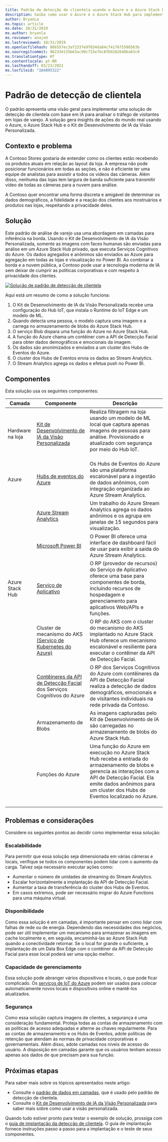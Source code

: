 ```yaml
---
title: Padrão de detecção de clientela usando o Azure e o Azure Stack Hub
description: Saiba como usar o Azure e o Azure Stack Hub para implementar uma solução de detecção de clientela com base em IA para analisar o tráfego de uma loja de varejo.
author: BryanLa
ms.topic: article
ms.date: 10/31/2019
ms.author: bryanla
ms.reviewer: anajod
ms.lastreviewed: 10/31/2019
ms.openlocfilehash: 866557ec3af2337e9f034da84cf417675508563b
ms.sourcegitcommit: 962334135b63ac99c715e7bc8fb9282648ba63c9
ms.translationtype: HT
ms.contentlocale: pt-BR
ms.lasthandoff: 03/23/2021
ms.locfileid: "104895322"
---
```

# <a name="footfall-detection-pattern"></a>Padrão de detecção de clientela

O padrão apresenta uma visão geral para implementar uma solução de detecção de clientela com base em IA para analisar o tráfego de visitantes em lojas de varejo. A solução gera insights de ações do mundo real usando o Azure, o Azure Stack Hub e o Kit de Desenvolvimento de IA da Visão Personalizada.

## <a name="context-and-problem"></a>Contexto e problema

A Contoso Stores gostaria de entender como os clientes estão recebendo os produtos atuais em relação ao layout da loja. A empresa não pode posicionar funcionários em todas as seções, e não é eficiente ter uma equipe de analistas para assistir a todos os vídeos das câmeras. Além disso, nenhuma das lojas tem largura de banda suficiente para transmitir vídeo de todas as câmeras para a nuvem para análise.

A Contoso quer encontrar uma forma discreta e amigável de determinar os dados demográficos, a fidelidade e a reação dos clientes aos mostruários e produtos nas lojas, respeitando a privacidade deles.

## <a name="solution"></a>Solução

Este padrão de análise de varejo usa uma abordagem em camadas para inferência na borda. Usando o Kit de Desenvolvimento de IA da Visão Personalizada, somente as imagens com faces humanas são enviadas para análise em um Azure Stack Hub privado, que executa Serviços Cognitivos do Azure. Os dados agregados e anônimos são enviados ao Azure para agregação em todas as lojas e visualização no Power BI. Ao combinar a borda e a nuvem pública, a Contoso pode usar a tecnologia moderna de IA sem deixar de cumprir as políticas corporativas e com respeito à privacidade dos clientes.

[![Solução de padrão de detecção de clientela](media/pattern-retail-footfall-detection/solution-architecture.png)](media/pattern-retail-footfall-detection/solution-architecture.png)

Aqui está um resumo de como a solução funciona:

1. O Kit de Desenvolvimento de IA da Visão Personalizada recebe uma configuração do Hub IoT, que instala o Runtime do IoT Edge e um modelo de ML.
2. Quando detecta uma pessoa, o modelo captura uma imagem e a carrega no armazenamento de blobs do Azure Stack Hub.
3. O serviço Blob dispara uma função do Azure no Azure Stack Hub.
4. A função do Azure chama um contêiner com a API de Detecção Facial para obter dados demográficos e emocionais da imagem.
5. Os dados são anonimizados e enviados a um cluster dos Hubs de Eventos do Azure.
6. O cluster dos Hubs de Eventos envia os dados ao Stream Analytics.
7. O Stream Analytics agrega os dados e efetua push no Power BI.

## <a name="components"></a>Componentes

Esta solução usa os seguintes componentes:

| Camada | Componente | Descrição |
|----------|-----------|-------------|
| Hardware na loja | [Kit de Desenvolvimento de IA da Visão Personalizada](https://azure.github.io/Vision-AI-DevKit-Pages/) | Realiza filtragem na loja usando um modelo de ML local que captura apenas imagens de pessoas para análise. Provisionado e atualizado com segurança por meio do Hub IoT.<br><br>|
| Azure | [Hubs de eventos do Azure](/azure/event-hubs/) | Os Hubs de Eventos do Azure são uma plataforma escalonável para a ingestão de dados anônimos, com integração organizada ao Azure Stream Analytics. |
|  | [Azure Stream Analytics](/azure/stream-analytics/) | Um trabalho do Azure Stream Analytics agrega os dados anônimos e os agrupa em janelas de 15 segundos para visualização. |
|  | [Microsoft Power BI](https://powerbi.microsoft.com/) | O Power BI oferece uma interface de dashboard fácil de usar para exibir a saída do Azure Stream Analytics. |
| Azure Stack Hub | [Serviço de Aplicativo](/azure-stack/operator/azure-stack-app-service-overview) | O RP (provedor de recursos) do Serviço de Aplicativo oferece uma base para componentes de borda, incluindo recursos de hospedagem e gerenciamento para aplicativos Web/APIs e funções. |
| | Cluster de mecanismo do AKS [(Serviço de Kubernetes do Azure)](https://github.com/Azure/aks-engine) | O RP do AKS com o cluster do mecanismo do AKS implantado no Azure Stack Hub oferece um mecanismo escalonável e resiliente para executar o contêiner da API de Detecção Facial. |
| | [Contêineres da API de Detecção Facial](/azure/cognitive-services/face/face-how-to-install-containers) dos Serviços Cognitivos do Azure| O RP dos Serviços Cognitivos do Azure com contêineres da API de Detecção Facial realiza a detecção de dados demográficos, emocionais e de visitantes individuais na rede privada da Contoso. |
| | Armazenamento de Blobs | As imagens capturadas pelo Kit de Desenvolvimento de IA são carregadas no armazenamento de blobs do Azure Stack Hub. |
| | Funções do Azure | Uma função do Azure em execução no Azure Stack Hub recebe a entrada do armazenamento de blobs e gerencia as interações com a API de Detecção Facial. Ela emite dados anônimos para um cluster dos Hubs de Eventos localizado no Azure.<br><br>|

## <a name="issues-and-considerations"></a>Problemas e considerações

Considere os seguintes pontos ao decidir como implementar essa solução:

### <a name="scalability"></a>Escalabilidade

Para permitir que essa solução seja dimensionada em várias câmeras e locais, verifique se todos os componentes podem lidar com o aumento da carga. Talvez seja necessário executar ações como:

- Aumentar o número de unidades de streaming do Stream Analytics.
- Escalar horizontalmente a implantação da API de Detecção Facial.
- Aumentar a taxa de transferência do cluster dos Hubs de Eventos.
- Em casos extremos, pode ser necessário migrar do Azure Functions para uma máquina virtual.

### <a name="availability"></a>Disponibilidade

Como essa solução é em camadas, é importante pensar em como lidar com falhas de rede ou de energia. Dependendo das necessidades dos negócios, pode ser útil implementar um mecanismo para armazenar as imagens em cache localmente e, em seguida, encaminhá-las ao Azure Stack Hub quando a conectividade retornar. Se o local for grande o suficiente, a implantação de um Data Box Edge com o contêiner da API de Detecção Facial para esse local poderá ser uma opção melhor.

### <a name="manageability"></a>Capacidade de gerenciamento

Essa solução pode abranger vários dispositivos e locais, o que pode ficar complicado. Os [serviços de IoT do Azure](/azure/iot-fundamentals/) podem ser usados para colocar automaticamente novos locais e dispositivos online e mantê-los atualizados.

### <a name="security"></a>Segurança

Como essa solução captura imagens de clientes, a segurança é uma consideração fundamental. Proteja todas as contas de armazenamento com as políticas de acesso adequadas e alterne as chaves regularmente. Para as contas de armazenamento e os Hubs de Eventos, adote políticas de retenção que atendam às normas de privacidade corporativas e governamentais. Além disso, adote camadas nos níveis de acesso do usuário. A disposição em camadas garante que os usuários tenham acesso apenas aos dados de que precisam para sua função.

## <a name="next-steps"></a>Próximas etapas

Para saber mais sobre os tópicos apresentados neste artigo:

- Consulte o [padrão de dados em camadas](https://aka.ms/tiereddatadeploy), que é usado pelo padrão de detecção de clientela.
- Consulte o [Kit de Desenvolvimento de IA da Visão Personalizada](https://azure.github.io/Vision-AI-DevKit-Pages/) para saber mais sobre como usar a visão personalizada. 

Quando tudo estiver pronto para testar o exemplo de solução, prossiga com o [guia de implantação da detecção de clientela](solution-deployment-guide-retail-footfall-detection.md). O guia de implantação fornece instruções passo a passo para a implantação e o teste de seus componentes.
